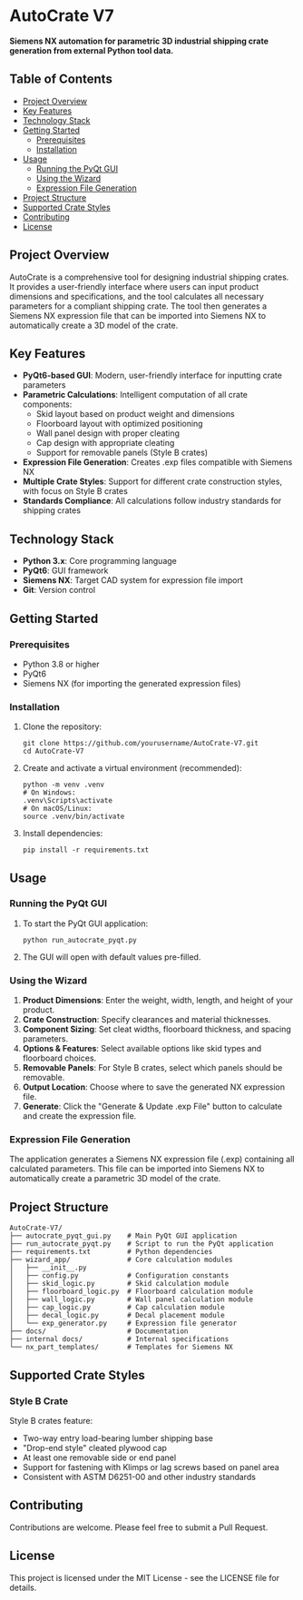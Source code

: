 # AutoCrate V7

**Siemens NX automation for parametric 3D industrial shipping crate generation from external Python tool data.**

## Table of Contents
- [Project Overview](#project-overview)
- [Key Features](#key-features)
- [Technology Stack](#technology-stack)
- [Getting Started](#getting-started)
  - [Prerequisites](#prerequisites)
  - [Installation](#installation)
- [Usage](#usage)
  - [Running the PyQt GUI](#running-the-pyqt-gui)
  - [Using the Wizard](#using-the-wizard)
  - [Expression File Generation](#expression-file-generation)
- [Project Structure](#project-structure)
- [Supported Crate Styles](#supported-crate-styles)
- [Contributing](#contributing)
- [License](#license)

## Project Overview

AutoCrate is a comprehensive tool for designing industrial shipping crates. It provides a user-friendly interface where users can input product dimensions and specifications, and the tool calculates all necessary parameters for a compliant shipping crate. The tool then generates a Siemens NX expression file that can be imported into Siemens NX to automatically create a 3D model of the crate.

## Key Features

* **PyQt6-based GUI**: Modern, user-friendly interface for inputting crate parameters
* **Parametric Calculations**: Intelligent computation of all crate components:
  * Skid layout based on product weight and dimensions
  * Floorboard layout with optimized positioning
  * Wall panel design with proper cleating
  * Cap design with appropriate cleating
  * Support for removable panels (Style B crates)
* **Expression File Generation**: Creates .exp files compatible with Siemens NX
* **Multiple Crate Styles**: Support for different crate construction styles, with focus on Style B crates
* **Standards Compliance**: All calculations follow industry standards for shipping crates

## Technology Stack

* **Python 3.x**: Core programming language
* **PyQt6**: GUI framework
* **Siemens NX**: Target CAD system for expression file import
* **Git**: Version control

## Getting Started

### Prerequisites

* Python 3.8 or higher
* PyQt6
* Siemens NX (for importing the generated expression files)

### Installation

1. Clone the repository:
   ```
   git clone https://github.com/yourusername/AutoCrate-V7.git
   cd AutoCrate-V7
   ```

2. Create and activate a virtual environment (recommended):
   ```
   python -m venv .venv
   # On Windows:
   .venv\Scripts\activate
   # On macOS/Linux:
   source .venv/bin/activate
   ```

3. Install dependencies:
   ```
   pip install -r requirements.txt
   ```

## Usage

### Running the PyQt GUI

1. To start the PyQt GUI application:
   ```
   python run_autocrate_pyqt.py
   ```

2. The GUI will open with default values pre-filled.

### Using the Wizard

1. **Product Dimensions**: Enter the weight, width, length, and height of your product.
2. **Crate Construction**: Specify clearances and material thicknesses.
3. **Component Sizing**: Set cleat widths, floorboard thickness, and spacing parameters.
4. **Options & Features**: Select available options like skid types and floorboard choices.
5. **Removable Panels**: For Style B crates, select which panels should be removable.
6. **Output Location**: Choose where to save the generated NX expression file.
7. **Generate**: Click the "Generate & Update .exp File" button to calculate and create the expression file.

### Expression File Generation

The application generates a Siemens NX expression file (.exp) containing all calculated parameters. This file can be imported into Siemens NX to automatically create a parametric 3D model of the crate.

## Project Structure

```
AutoCrate-V7/
├── autocrate_pyqt_gui.py    # Main PyQt GUI application
├── run_autocrate_pyqt.py    # Script to run the PyQt application
├── requirements.txt         # Python dependencies
├── wizard_app/              # Core calculation modules
│   ├── __init__.py
│   ├── config.py            # Configuration constants
│   ├── skid_logic.py        # Skid calculation module
│   ├── floorboard_logic.py  # Floorboard calculation module
│   ├── wall_logic.py        # Wall panel calculation module
│   ├── cap_logic.py         # Cap calculation module
│   ├── decal_logic.py       # Decal placement module
│   └── exp_generator.py     # Expression file generator
├── docs/                    # Documentation
├── internal docs/           # Internal specifications
└── nx_part_templates/       # Templates for Siemens NX
```

## Supported Crate Styles

### Style B Crate

Style B crates feature:
- Two-way entry load-bearing lumber shipping base
- "Drop-end style" cleated plywood cap
- At least one removable side or end panel
- Support for fastening with Klimps or lag screws based on panel area
- Consistent with ASTM D6251-00 and other industry standards

## Contributing

Contributions are welcome. Please feel free to submit a Pull Request.

## License

This project is licensed under the MIT License - see the LICENSE file for details.